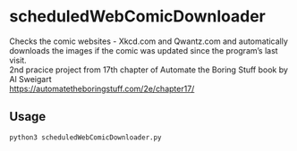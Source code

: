 # scheduledWebComicDownloader
Checks the comic websites - Xkcd.com and Qwantz.com and automatically downloads the images if the comic was updated since the program’s last visit. <br/>2nd pracice project from 17th chapter of Automate the Boring Stuff book by Al Sweigart <br/>
https://automatetheboringstuff.com/2e/chapter17/

## Usage
<code>python3 scheduledWebComicDownloader.py</code>
